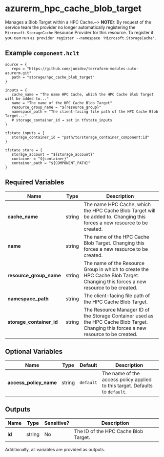# azurerm_hpc_cache_blob_target

Manages a Blob Target within a HPC Cache.~> **NOTE:**: By request of the service team the provider no longer automatically registering the `Microsoft.StorageCache` Resource Provider for this resource. To register it you can run `az provider register --namespace 'Microsoft.StorageCache'`.

## Example `component.hclt`

```hcl
source = {
   repo = "https://github.com/jumidev/terraform-modules-auto-azurerm.git"   
   path = "storage/hpc_cache_blob_target"   
}

inputs = {
   cache_name = "The name HPC Cache, which the HPC Cache Blob Target will be added to..."   
   name = "The name of the HPC Cache Blob Target"   
   resource_group_name = "${resource_group}"   
   namespace_path = "The client-facing file path of the HPC Cache Blob Target..."   
   # storage_container_id → set in tfstate_inputs
}

tfstate_inputs = {
   storage_container_id = "path/to/storage_container_component:id"   
}

tfstate_store = {
   storage_account = "${storage_account}"   
   container = "${container}"   
   container_path = "${COMPONENT_PATH}"   
}

```

## Required Variables

| Name | Type |  Description |
| ---- | --------- |  ----------- |
| **cache_name** | string |  The name HPC Cache, which the HPC Cache Blob Target will be added to. Changing this forces a new resource to be created. | 
| **name** | string |  The name of the HPC Cache Blob Target. Changing this forces a new resource to be created. | 
| **resource_group_name** | string |  The name of the Resource Group in which to create the HPC Cache Blob Target. Changing this forces a new resource to be created. | 
| **namespace_path** | string |  The client-facing file path of the HPC Cache Blob Target. | 
| **storage_container_id** | string |  The Resource Manager ID of the Storage Container used as the HPC Cache Blob Target. Changing this forces a new resource to be created. | 

## Optional Variables

| Name | Type |  Default  |  Description |
| ---- | --------- |  ----------- | ----------- |
| **access_policy_name** | string |  `default`  |  The name of the access policy applied to this target. Defaults to `default`. | 



## Outputs

| Name | Type | Sensitive? | Description |
| ---- | ---- | --------- | --------- |
| **id** | string | No  | The ID of the HPC Cache Blob Target. | 

Additionally, all variables are provided as outputs.
